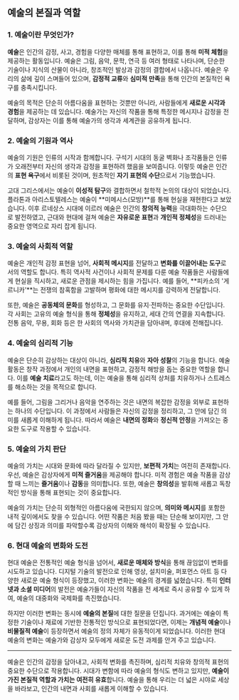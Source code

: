 ## 예술의 본질과 역할

### 1. 예술이란 무엇인가?
**예술**은 인간의 감정, 사고, 경험을 다양한 매체를 통해 표현하고, 이를 통해 **미적 체험**을 제공하는 활동입니다. 예술은 그림, 음악, 문학, 연극 등 여러 형태로 나타나며, 단순한 기술이나 지식의 산물이 아니라, 창조적인 발상과 감정의 결합에서 나옵니다. 예술은 우리의 삶에 깊이 스며들어 있으며, **감정적 교류**와 **심미적 만족**을 통해 인간의 본질적인 욕구를 충족시킵니다.

예술의 목적은 단순히 아름다움을 표현하는 것뿐만 아니라, 사람들에게 **새로운 시각과 경험**을 제공하는 데 있습니다. 예술가는 자신의 작품을 통해 특정한 메시지나 감정을 전달하며, 감상자는 이를 통해 예술가의 생각과 세계관을 공유하게 됩니다.

### 2. 예술의 기원과 역사
예술의 기원은 인류의 시작과 함께합니다. 구석기 시대의 동굴 벽화나 조각품들은 인류가 오래전부터 자신의 생각과 감정을 표현하려 했음을 보여줍니다. 이렇듯 예술은 인간의 **표현 욕구**에서 비롯된 것이며, 원초적인 **자기 표현의 수단**으로서 기능했습니다.

고대 그리스에서는 예술이 **이성적 탐구**와 결합하면서 철학적 논의의 대상이 되었습니다. 플라톤과 아리스토텔레스는 예술이 **미메시스(모방)**를 통해 현실을 재현한다고 보았습니다. 이후 르네상스 시대에 이르러 예술은 인간의 **창의적 능력**을 극대화하는 수단으로 발전하였고, 근대와 현대에 걸쳐 예술은 **자유로운 표현**과 **개인적 정체성**을 드러내는 중요한 영역으로 자리 잡게 됩니다.

### 3. 예술의 사회적 역할
예술은 개인적 감정 표현을 넘어, **사회적 메시지**를 전달하고 **변화를 이끌어내는 도구**로서의 역할도 합니다. 특히 역사적 사건이나 사회적 문제를 다룬 예술 작품들은 사람들에게 현실을 직시하고, 새로운 관점을 제시하는 힘을 가집니다. 예를 들어, **피카소의 '게르니카'**는 전쟁의 참혹함을 고발하며 평화에 대한 메시지를 강력하게 전달합니다.

또한, 예술은 **공동체의 문화**를 형성하고, 그 문화를 유지·전파하는 중요한 수단입니다. 각 사회는 고유의 예술 형식을 통해 **정체성**을 유지하고, 세대 간의 연결을 지속합니다. 전통 음악, 무용, 회화 등은 한 사회의 역사와 가치관을 담아내며, 후대에 전해집니다.

### 4. 예술의 심리적 기능
예술은 단순히 감상하는 대상이 아니라, **심리적 치유**와 **자아 성찰**의 기능을 합니다. 예술 활동은 창작 과정에서 개인의 내면을 표현하고, 감정적 해방을 돕는 중요한 역할을 합니다. 이를 **예술 치료**라고도 하는데, 이는 예술을 통해 심리적 상처를 치유하거나 스트레스를 해소하는 것을 목적으로 합니다.

예를 들어, 그림을 그리거나 음악을 연주하는 것은 내면의 복잡한 감정을 외부로 표현하는 하나의 수단입니다. 이 과정에서 사람들은 자신의 감정을 정리하고, 그 안에 담긴 의미를 새롭게 이해하게 됩니다. 따라서 예술은 **내면의 정화**와 **정신적 안정**을 가져오는 중요한 도구로 작용할 수 있습니다.

### 5. 예술의 가치 판단
예술의 가치는 시대와 문화에 따라 달라질 수 있지만, **보편적 가치**는 여전히 존재합니다. 우선, 예술은 감상자에게 **미적 즐거움**을 제공해야 합니다. 미적 경험은 예술 작품을 감상할 때 느끼는 **즐거움**이나 **감동**을 의미합니다. 또한, 예술은 **창의성**을 발휘해 새롭고 독창적인 방식을 통해 표현되는 것이 중요합니다.

예술의 가치는 단순히 외형적인 아름다움에 국한되지 않으며, **의미와 메시지**를 포함한 내적 깊이에서도 찾을 수 있습니다. 어떤 작품은 처음 봤을 때는 단순해 보이지만, 그 안에 담긴 상징과 의미를 파악할수록 감상자의 이해와 해석이 확장될 수 있습니다.

### 6. 현대 예술의 변화와 도전
현대 예술은 전통적인 예술 형식을 넘어서, **새로운 매체와 방식**을 통해 끊임없이 변화를 시도하고 있습니다. 디지털 기술의 발전으로 인해 영상, 설치미술, 퍼포먼스 아트 등 다양한 새로운 예술 형식이 등장했고, 이러한 변화는 예술의 경계를 넓혔습니다. 특히 **인터넷과 소셜 미디어**의 발전은 예술가들이 자신의 작품을 전 세계로 즉시 공유할 수 있게 하여, 예술의 대중화와 국제화를 촉진했습니다.

하지만 이러한 변화는 동시에 **예술의 본질**에 대한 질문을 던집니다. 과거에는 예술이 특정한 기술이나 재료에 기반한 전통적인 방식으로 표현되었다면, 이제는 **개념적 예술**이나 **비물질적 예술**이 등장하면서 예술의 정의 자체가 유동적이게 되었습니다. 이러한 현대 예술의 변화는 예술가와 감상자 모두에게 새로운 도전 과제를 안겨 주고 있습니다.

---

예술은 인간의 감정을 담아내고, 사회적 변화를 촉진하며, 심리적 치유와 창의적 표현의 중요한 수단으로 작용합니다. 시대가 변함에 따라 예술의 형식도 변하고 있지만, **예술이 가진 본질적 역할과 가치는 여전히 유효**합니다. 예술을 통해 우리는 더 넓은 시야로 세상을 바라보고, 인간의 내면과 사회를 새롭게 이해할 수 있습니다.